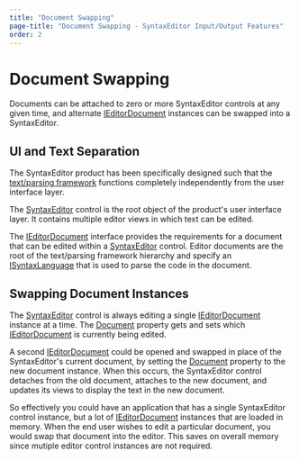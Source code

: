 ```yaml
---
title: "Document Swapping"
page-title: "Document Swapping - SyntaxEditor Input/Output Features"
order: 2
---
```

# Document Swapping

Documents can be attached to zero or more SyntaxEditor controls at any given time, and alternate [IEditorDocument](xref:ActiproSoftware.Text.IEditorDocument) instances can be swapped into a SyntaxEditor.

## UI and Text Separation

The SyntaxEditor product has been specifically designed such that the [text/parsing framework](../../text-parsing/index.md) functions completely independently from the user interface layer.

The [SyntaxEditor](xref:ActiproSoftware.Windows.Controls.SyntaxEditor.SyntaxEditor) control is the root object of the product's user interface layer.  It contains multiple editor views in which text can be edited.

The [IEditorDocument](xref:ActiproSoftware.Text.IEditorDocument) interface provides the requirements for a document that can be edited within a [SyntaxEditor](xref:ActiproSoftware.Windows.Controls.SyntaxEditor.SyntaxEditor) control.  Editor documents are the root of the text/parsing framework hierarchy and specify an [ISyntaxLanguage](xref:ActiproSoftware.Text.ISyntaxLanguage) that is used to parse the code in the document.

## Swapping Document Instances

The [SyntaxEditor](xref:ActiproSoftware.Windows.Controls.SyntaxEditor.SyntaxEditor) control is always editing a single [IEditorDocument](xref:ActiproSoftware.Text.IEditorDocument) instance at a time.  The [Document](xref:ActiproSoftware.Windows.Controls.SyntaxEditor.SyntaxEditor.Document) property gets and sets which [IEditorDocument](xref:ActiproSoftware.Text.IEditorDocument) is currently being edited.

A second [IEditorDocument](xref:ActiproSoftware.Text.IEditorDocument) could be opened and swapped in place of the SyntaxEditor's current document, by setting the [Document](xref:ActiproSoftware.Windows.Controls.SyntaxEditor.SyntaxEditor.Document) property to the new document instance.  When this occurs, the SyntaxEditor control detaches from the old document, attaches to the new document, and updates its views to display the text in the new document.

So effectively you could have an application that has a single SyntaxEditor control instance, but a lot of [IEditorDocument](xref:ActiproSoftware.Text.IEditorDocument) instances that are loaded in memory.  When the end user wishes to edit a particular document, you would swap that document into the editor.  This saves on overall memory since mutiple editor control instances are not required.
